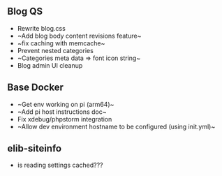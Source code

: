 

Blog QS
---

* Rewrite blog.css
* ~Add blog body content revisions feature~
*  ~fix caching with memcache~
* Prevent nested categories
* ~Categories meta data => font icon string~
* Blog admin UI cleanup

Base Docker
---
* ~Get env working on pi (arm64)~
* ~Add pi host instructions doc~
* Fix xdebug/phpstorm integration
* ~Allow dev environment hostname to be configured (using init.yml)~

elib-siteinfo
--

* is reading settings cached???